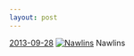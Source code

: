 ```yaml
---
layout: post
---
```


<p>
  <time><a href="/59">2013-09-28</a></time>
  <a href="/59"><img src="{{ site.assets_url }}/59-640.jpg" srcset="{{ site.assets_url }}/59-1280.jpg 1280w, {{ site.assets_url }}/59-960.jpg 960w, {{ site.assets_url }}/59-640.jpg 640w, {{ site.assets_url }}/59-320.jpg 320w" sizes="(min-width: 700px) 50vw, calc(100vw - 2rem)" alt="Nawlins" /></a>
  <span>Nawlins</span>
</p>
